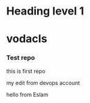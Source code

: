 <h1>Heading level 1</h1>	

# vodacls
### Test repo 
this is first repo 

my edit from devops account 

hello from Eslam
